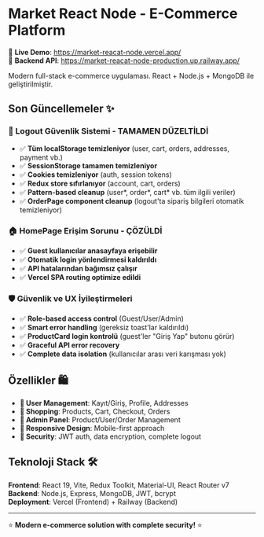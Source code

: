 # Market React Node - E-Commerce Platform

📱 **Live Demo**: https://market-reacat-node.vercel.app/  
🔧 **Backend API**: https://market-reacat-node-production.up.railway.app/

Modern full-stack e-commerce uygulaması. React + Node.js + MongoDB ile geliştirilmiştir.

## Son Güncellemeler ✨

### 🔐 Logout Güvenlik Sistemi - TAMAMEN DÜZELTİLDİ
- ✅ **Tüm localStorage temizleniyor** (user, cart, orders, addresses, payment vb.)
- ✅ **SessionStorage tamamen temizleniyor**
- ✅ **Cookies temizleniyor** (auth, session tokens)
- ✅ **Redux store sıfırlanıyor** (account, cart, orders)
- ✅ **Pattern-based cleanup** (user*, order*, cart* vb. tüm ilgili veriler)
- ✅ **OrderPage component cleanup** (logout'ta sipariş bilgileri otomatik temizleniyor)

### 🏠 HomePage Erişim Sorunu - ÇÖZÜLDİ
- ✅ **Guest kullanıcılar anasayfaya erişebilir**
- ✅ **Otomatik login yönlendirmesi kaldırıldı**
- ✅ **API hatalarından bağımsız çalışır**
- ✅ **Vercel SPA routing optimize edildi**

### 🛡️ Güvenlik ve UX İyileştirmeleri
- ✅ **Role-based access control** (Guest/User/Admin)
- ✅ **Smart error handling** (gereksiz toast'lar kaldırıldı)
- ✅ **ProductCard login kontrolü** (guest'ler "Giriş Yap" butonu görür)
- ✅ **Graceful API error recovery**
- ✅ **Complete data isolation** (kullanıcılar arası veri karışması yok)

## Özellikler 🛍️

- **👥 User Management**: Kayıt/Giriş, Profile, Addresses
- **🛒 Shopping**: Products, Cart, Checkout, Orders
- **🔧 Admin Panel**: Product/User/Order Management
- **📱 Responsive Design**: Mobile-first approach
- **🔐 Security**: JWT auth, data encryption, complete logout

## Teknoloji Stack 🛠️

**Frontend**: React 19, Vite, Redux Toolkit, Material-UI, React Router v7  
**Backend**: Node.js, Express, MongoDB, JWT, bcrypt  
**Deployment**: Vercel (Frontend) + Railway (Backend)

---

⭐ **Modern e-commerce solution with complete security!** ⭐